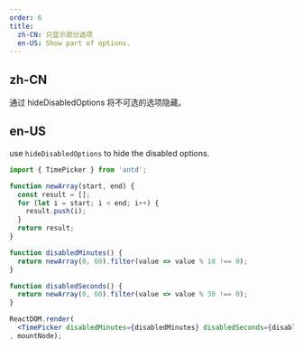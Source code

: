 ```yaml
---
order: 6
title: 
  zh-CN: 只显示部分选项
  en-US: Show part of options.
---
```


## zh-CN

通过 hideDisabledOptions 将不可选的选项隐藏。

## en-US

use `hideDisabledOptions` to hide the disabled options.

````jsx
import { TimePicker } from 'antd';

function newArray(start, end) {
  const result = [];
  for (let i = start; i < end; i++) {
    result.push(i);
  }
  return result;
}

function disabledMinutes() {
  return newArray(0, 60).filter(value => value % 10 !== 0);
}

function disabledSeconds() {
  return newArray(0, 60).filter(value => value % 30 !== 0);
}

ReactDOM.render(
  <TimePicker disabledMinutes={disabledMinutes} disabledSeconds={disabledSeconds} hideDisabledOptions />
, mountNode);
````
